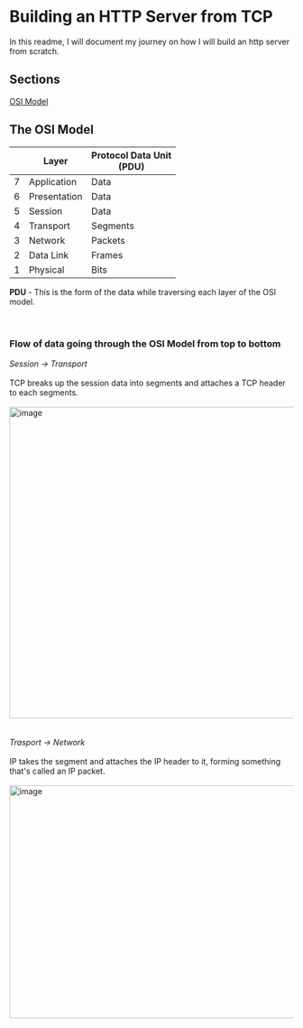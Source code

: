 # Building an HTTP Server from TCP
In this readme, I will document my journey on how I will build an http server from scratch.

## Sections
[OSI Model](#the-osi-model)

## The OSI Model
|   | Layer | Protocol Data Unit <br> (PDU) |
|---|-------|--------------------------|
| 7 | Application | Data |
| 6 | Presentation | Data |
| 5 | Session | Data |
| 4 | Transport | Segments |
| 3 | Network | Packets | 
| 2 | Data Link | Frames |
| 1 | Physical | Bits |

**PDU** - This is the form of the data while traversing each layer of the OSI model. <br> <br> <br>

### Flow of data going through the OSI Model from top to bottom <br>
_Session -> Transport_ <br> <br>
TCP breaks up the session data into segments and attaches a TCP header to each segments. <br><br>
<img width="637" height="552" alt="image" src="https://github.com/user-attachments/assets/060340ee-749b-4702-b3c2-3c513ff23fc3" />
<br><br><br>
_Trasport -> Network_ <br><br>
IP takes the segment and attaches the IP header to it, forming something that's called an IP packet. <br><br>
<img width="1121" height="413" alt="image" src="https://github.com/user-attachments/assets/b7fb3cc0-3369-466b-bba5-3d5e2fbb6aa5" />






